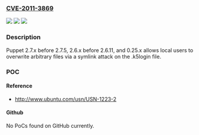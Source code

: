 ### [CVE-2011-3869](https://cve.mitre.org/cgi-bin/cvename.cgi?name=CVE-2011-3869)
![](https://img.shields.io/static/v1?label=Product&message=n%2Fa&color=blue)
![](https://img.shields.io/static/v1?label=Version&message=n%2Fa&color=blue)
![](https://img.shields.io/static/v1?label=Vulnerability&message=n%2Fa&color=brighgreen)

### Description

Puppet 2.7.x before 2.7.5, 2.6.x before 2.6.11, and 0.25.x allows local users to overwrite arbitrary files via a symlink attack on the .k5login file.

### POC

#### Reference
- http://www.ubuntu.com/usn/USN-1223-2

#### Github
No PoCs found on GitHub currently.

